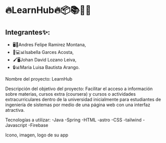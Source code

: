 # 🔥LearnHub🔥📦📚👩‍💻

## Integrantes✨:

- 🖥️🚀Andres Felipe Ramirez Montana, 
- 🎨💻📊Isabella Garces Acosta, 
- 🖌️🖥️Johan David Lozano Leiva, 
- 🔒📊Maria Luisa Bautista Arango.

Nombre del proyecto: LearnHub

Descripción del objetivo del proyecto: 
Facilitar el acceso a información sobre materias, cursos extra (coursera)
y cursos o actividades extracurriculares dentro de la universidad inicialmente
para estudiantes de ingeniería de sistemas por medio de una página web con 
una interfaz atractiva.

Tecnologías a utilizar:
-Java -Spring -HTML -astro -CSS -tailwind -Javascript -Firebase

Icono, imagen, logo de su app
